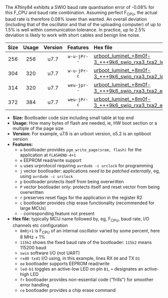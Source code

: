 The ATtiny84 exhibits a SWIO baud rate quantisation error of -0.08% for this F_CPU and baud rate combination. Assuming perfect F<sub>CPU</sub>, the actual baud rate is therefore 0.08% lower than wanted. An overall deviation (including that of the oscillator and that of the uploading computer) of up to 1.5% is well within communication tolerance. In practice, up to 2.5% deviation is likely to work with short cables and benign line noise.

|Size|Usage|Version|Features|Hex file|
|:-:|:-:|:-:|:-:|:--|
|256|256|u7.7|`w-u-jPr--`|[urboot_luminet_+8m0f-3_+++9k6_swio_rxa3_txa2_led+a4.hex](https://raw.githubusercontent.com/stefanrueger/urboot.hex/main/boards/luminet/internal_oscillator/fcpu_+8m0f-3/br_+++9k6/urboot_luminet_+8m0f-3_+++9k6_swio_rxa3_txa2_led+a4.hex)|
|304|320|u7.7|`w-u-jPr-c`|[urboot_luminet_+8m0f-3_+++9k6_swio_rxa3_txa2_led+a4_fr_ce.hex](https://raw.githubusercontent.com/stefanrueger/urboot.hex/main/boards/luminet/internal_oscillator/fcpu_+8m0f-3/br_+++9k6/urboot_luminet_+8m0f-3_+++9k6_swio_rxa3_txa2_led+a4_fr_ce.hex)|
|314|320|u7.7|`weu-jpr--`|[urboot_luminet_+8m0f-3_+++9k6_swio_rxa3_txa2_ee_led+a4.hex](https://raw.githubusercontent.com/stefanrueger/urboot.hex/main/boards/luminet/internal_oscillator/fcpu_+8m0f-3/br_+++9k6/urboot_luminet_+8m0f-3_+++9k6_swio_rxa3_txa2_ee_led+a4.hex)|
|372|384|u7.7|`weu-jPr-c`|[urboot_luminet_+8m0f-3_+++9k6_swio_rxa3_txa2_ee_led+a4_fr_ce.hex](https://raw.githubusercontent.com/stefanrueger/urboot.hex/main/boards/luminet/internal_oscillator/fcpu_+8m0f-3/br_+++9k6/urboot_luminet_+8m0f-3_+++9k6_swio_rxa3_txa2_ee_led+a4_fr_ce.hex)|

- **Size:** Bootloader code size including small table at top end
- **Usage:** How many bytes of flash are needed, ie, HW boot section or a multiple of the page size
- **Version:** For example, u7.6 is an urboot version, o5.2 is an optiboot version
- **Features:**
  + `w` bootloader provides `pgm_write_page(sram, flash)` for the application at `FLASHEND-4+1`
  + `e` EEPROM read/write support
  + `u` uses urprotocol requiring `avrdude -c urclock` for programming
  + `j` vector bootloader: applications *need to be patched externally*, eg, using `avrdude -c urclock`
  + `p` bootloader protects itself from being overwritten
  + `P` vector bootloader only: protects itself and reset vector from being overwritten
  + `r` preserves reset flags for the application in the register R2
  + `c` bootloader provides chip erase functionality (recommended for large MCUs)
  + `-` corresponding feature not present
- **Hex file:** typically MCU name followed by, eg, F<sub>CPU</sub>, baud rate, I/O channels etc configuration
  + `8m0j+1` is F<sub>CPU</sub> of an internal oscillator varied by some percent, here 8 MHz + 1%
  + `115k2` shows the fixed baud rate of the bootloader: `115k2` means 115200 baud
  + `swio` software I/O (not UART)
  + `rxd0 txd1` I/O using, in this example, lines RX `D0` and TX `D1`
  + `ee` bootloader supports EEPROM read/write
  + `led-b1` toggles an active-low LED on pin `B1`, `+` designates an active-high LED
  + `fr` bootloader provides non-essential code ("frills") for smoother error handling
  + `ce` bootloader provides a chip erase command
